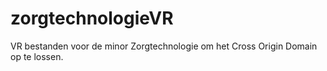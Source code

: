# zorgtechnologieVR
VR bestanden voor de minor Zorgtechnologie om het Cross Origin Domain op te lossen.
